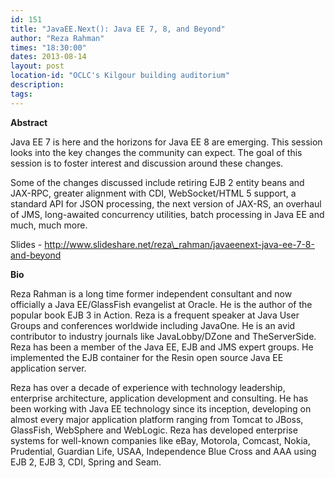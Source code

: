 ```yaml
---
id: 151
title: "JavaEE.Next(): Java EE 7, 8, and Beyond"
author: "Reza Rahman"
times: "18:30:00"
dates: 2013-08-14
layout: post
location-id: "OCLC's Kilgour building auditorium"  
description: 
tags: 
---
```

 **Abstract**

Java EE 7 is here and the horizons for Java EE 8 are emerging. This session looks into the key changes the community can expect. The goal of this session is to foster interest and discussion around these changes.  
  
Some of the changes discussed include retiring EJB 2 entity beans and JAX-RPC, greater alignment with CDI, WebSocket/HTML 5 support, a standard API for JSON processing, the next version of JAX-RS, an overhaul of JMS, long-awaited concurrency utilities, batch processing in Java EE and much, much more.  
  
Slides - http://www.slideshare.net/reza\_rahman/javaeenext-java-ee-7-8-and-beyond  

**Bio**

Reza Rahman is a long time former independent consultant and now officially a Java EE/GlassFish evangelist at Oracle. He is the author of the popular book EJB 3 in Action. Reza is a frequent speaker at Java User Groups and conferences worldwide including JavaOne. He is an avid contributor to industry journals like JavaLobby/DZone and TheServerSide. Reza has been a member of the Java EE, EJB and JMS expert groups. He implemented the EJB container for the Resin open source Java EE application server.  
  
Reza has over a decade of experience with technology leadership, enterprise architecture, application development and consulting. He has been working with Java EE technology since its inception, developing on almost every major application platform ranging from Tomcat to JBoss, GlassFish, WebSphere and WebLogic. Reza has developed enterprise systems for well-known companies like eBay, Motorola, Comcast, Nokia, Prudential, Guardian Life, USAA, Independence Blue Cross and AAA using EJB 2, EJB 3, CDI, Spring and Seam.

